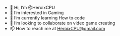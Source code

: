 - 👋 Hi, I’m @HeroixCPU
- 👀 I’m interested in Gaming
- 🌱 I’m currently learning How to code
- 💞️ I’m looking to collaborate on video game creating
- 📫 How to reach me at HeroixCPU@gmail.com

<!---
HeroixCPU/HeroixCPU is a ✨ special ✨ repository because its `README.md` (this file) appears on your GitHub profile.
You can click the Preview link to take a look at your changes.
--->
